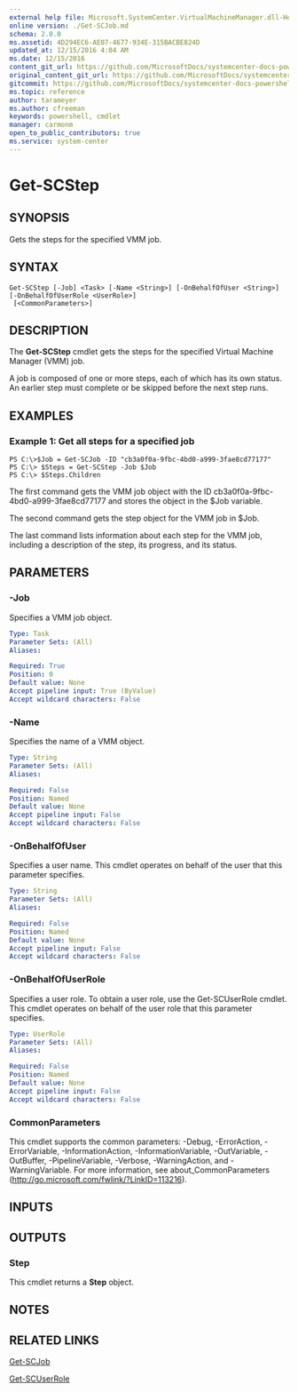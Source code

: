 ```yaml
---
external help file: Microsoft.SystemCenter.VirtualMachineManager.dll-Help.xml
online version: ./Get-SCJob.md
schema: 2.0.0
ms.assetid: 4D294EC6-AE07-4677-934E-315BACBE824D
updated_at: 12/15/2016 4:04 AM
ms.date: 12/15/2016
content_git_url: https://github.com/MicrosoftDocs/systemcenter-docs-powershell/blob/master/systemcenter-cmdlets/SystemCenter2016/VirtualMachineManager/vlatest/Get-SCStep.md
original_content_git_url: https://github.com/MicrosoftDocs/systemcenter-docs-powershell/blob/master/systemcenter-cmdlets/SystemCenter2016/VirtualMachineManager/vlatest/Get-SCStep.md
gitcommit: https://github.com/MicrosoftDocs/systemcenter-docs-powershell/blob/7df4508c7b907a214e6a8eca76037b06065ef078/systemcenter-cmdlets/SystemCenter2016/VirtualMachineManager/vlatest/Get-SCStep.md
ms.topic: reference
author: tarameyer
ms.author: cfreeman
keywords: powershell, cmdlet
manager: carmonm
open_to_public_contributors: true
ms.service: system-center
---
```


# Get-SCStep

## SYNOPSIS
Gets the steps for the specified VMM job.

## SYNTAX

```
Get-SCStep [-Job] <Task> [-Name <String>] [-OnBehalfOfUser <String>] [-OnBehalfOfUserRole <UserRole>]
 [<CommonParameters>]
```

## DESCRIPTION
The **Get-SCStep** cmdlet gets the steps for the specified Virtual Machine Manager (VMM) job.

A job is composed of one or more steps, each of which has its own status.
An earlier step must complete or be skipped before the next step runs.

## EXAMPLES

### Example 1: Get all steps for a specified job
```
PS C:\>$Job = Get-SCJob -ID "cb3a0f0a-9fbc-4bd0-a999-3fae8cd77177"
PS C:\> $Steps = Get-SCStep -Job $Job
PS C:\> $Steps.Children
```

The first command gets the VMM job object with the ID cb3a0f0a-9fbc-4bd0-a999-3fae8cd77177 and stores the object in the $Job variable.

The second command gets the step object for the VMM job in $Job.

The last command lists information about each step for the VMM job, including a description of the step, its progress, and its status.

## PARAMETERS

### -Job
Specifies a VMM job object.

```yaml
Type: Task
Parameter Sets: (All)
Aliases: 

Required: True
Position: 0
Default value: None
Accept pipeline input: True (ByValue)
Accept wildcard characters: False
```

### -Name
Specifies the name of a VMM object.

```yaml
Type: String
Parameter Sets: (All)
Aliases: 

Required: False
Position: Named
Default value: None
Accept pipeline input: False
Accept wildcard characters: False
```

### -OnBehalfOfUser
Specifies a user name.
This cmdlet operates on behalf of the user that this parameter specifies.

```yaml
Type: String
Parameter Sets: (All)
Aliases: 

Required: False
Position: Named
Default value: None
Accept pipeline input: False
Accept wildcard characters: False
```

### -OnBehalfOfUserRole
Specifies a user role.
To obtain a user role, use the Get-SCUserRole cmdlet.
This cmdlet operates on behalf of the user role that this parameter specifies.

```yaml
Type: UserRole
Parameter Sets: (All)
Aliases: 

Required: False
Position: Named
Default value: None
Accept pipeline input: False
Accept wildcard characters: False
```

### CommonParameters
This cmdlet supports the common parameters: -Debug, -ErrorAction, -ErrorVariable, -InformationAction, -InformationVariable, -OutVariable, -OutBuffer, -PipelineVariable, -Verbose, -WarningAction, and -WarningVariable. For more information, see about_CommonParameters (http://go.microsoft.com/fwlink/?LinkID=113216).

## INPUTS

## OUTPUTS

### Step
This cmdlet returns a **Step** object.

## NOTES

## RELATED LINKS

[Get-SCJob](xref:SystemCenter2016/VirtualMachineManager/vlatest/Get-SCJob.md)

[Get-SCUserRole](xref:SystemCenter2016/VirtualMachineManager/vlatest/Get-SCUserRole.md)

